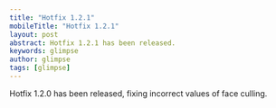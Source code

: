 ```yaml
---
title: "Hotfix 1.2.1"
mobileTitle: "Hotfix 1.2.1"
layout: post
abstract: Hotfix 1.2.1 has been released.
keywords: glimpse
author: glimpse
tags: [glimpse]
---
```


Hotfix 1.2.0 has been released, fixing incorrect values of face culling.

